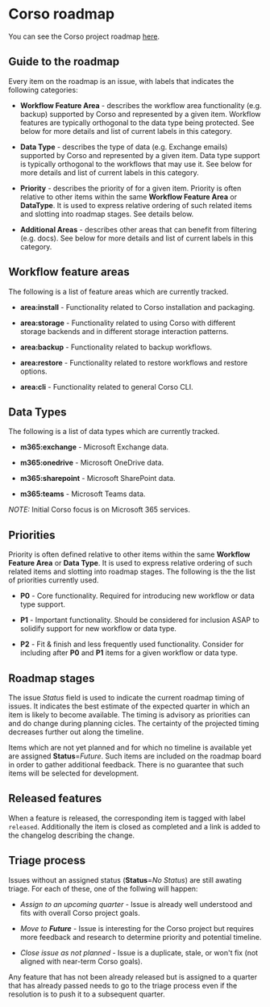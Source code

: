 # Corso roadmap

You can see the Corso project roadmap
[here](https://github.com/orgs/alcionai/projects/1/).

## Guide to the roadmap

Every item on the roadmap is an issue, with labels that indicates the following
categories:

* **Workflow Feature Area** - describes the workflow area functionality (e.g.
backup) supported by Corso and represented by a given item. Workflow features
are typically orthogonal to the data type being protected. See below for more
details and list of current labels in this category.  

* **Data Type** - describes the type of data (e.g. Exchange emails) supported
by Corso and represented by a given item. Data type support is typically
orthogonal to the workflows that may use it. See below for more details and
list of current labels in this category.  

* **Priority** - describes the priority of for a given item. Priority is often
relative to other items within the same **Workflow Feature Area** or
**DataType**. It is used to express relative ordering of such related items and
slotting into roadmap stages. See details below.  

* **Additional Areas** - describes other areas that can benefit from filtering
(e.g. docs). See below for more details and list of current labels in this
category.  

## Workflow feature areas

The following is a list of feature areas which are currently tracked.  

* **area:install** - Functionality related to Corso installation and packaging.

* **area:storage** - Functionality related to using Corso with different
storage backends and in different storage interaction patterns.  

* **area:backup** - Functionality related to backup workflows.  

* **area:restore** - Functionality related to restore workflows and restore
options.  

* **area:cli** - Functionality related to general Corso CLI.  

## Data Types

The following is a list of data types which are currently tracked.  

* **m365:exchange** - Microsoft Exchange data.  

* **m365:onedrive** - Microsoft OneDrive data.  

* **m365:sharepoint** - Microsoft SharePoint data.

* **m365:teams** - Microsoft Teams data.  

*NOTE:* Initial Corso focus is on Microsoft 365 services.  

## Priorities

Priority is often defined relative to other items within the same
**Workflow Feature Area** or **Data Type**. It is used to express relative
ordering of such related items and slotting into roadmap stages. The following
is the the list of priorities currently used.

* **P0** - Core functionality. Required for introducing new workflow or data
type support.  

* **P1** - Important functionality. Should be considered for inclusion ASAP to
solidify support for new workflow or data type.  

* **P2** - Fit & finish and less frequently used functionality. Consider for
including after **P0** and **P1** items for a given workflow or data type.  

## Roadmap stages

The issue *Status* field is used to indicate the current roadmap timing of
issues. It indicates the best estimate of the expected quarter in which an
item is likely to become available. The timing is advisory as priorities can
and do change during planning cicles. The certainty of the projected timing
decreases further out along the timeline.  

Items which are not yet planned and for which no timeline is available yet are
assigned **Status**=*Future*. Such items are included on the roadmap board in
order to gather additional feedback. There is no guarantee that such items will
be selected for development.

## Released features

When a feature is released, the corresponding item is tagged with label
`released`. Additionally the item is closed as completed and a link is added to the changelog describing the change.  

## Triage process

Issues without an assigned status (**Status**=*No Status*) are still awating triage. For each of these, one of the follwing will happen:  

* *Assign to an upcoming quarter* - Issue is already well understood and fits
with overall Corso project goals.  

* *Move to **Future*** - Issue is interesting for the Corso project but requires
more feedback and research to determine priority and potential timeline.  

* *Close issue as not planned* - Issue is a duplicate, stale, or won't fix
(not aligned with near-term Corso goals).  

Any feature that has not been already released but is assigned to a quarter that has already passed needs to go to the triage process even if the resolution is to push it to a subsequent quarter.  